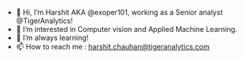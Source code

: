 - 👋 Hi, I’m Harshit AKA @exoper101, working as a Senior analyst @TigerAnalytics!
- 👀 I’m interested in Computer vision and Applied Machine Learning.
- 🌱 I’m always learning!
- 📫 How to reach me : harshit.chauhan@tigeranalytics.com

<!---
exoper101/exoper101 is a ✨ special ✨ repository because its `README.md` (this file) appears on your GitHub profile.
You can click the Preview link to take a look at your changes.
--->
